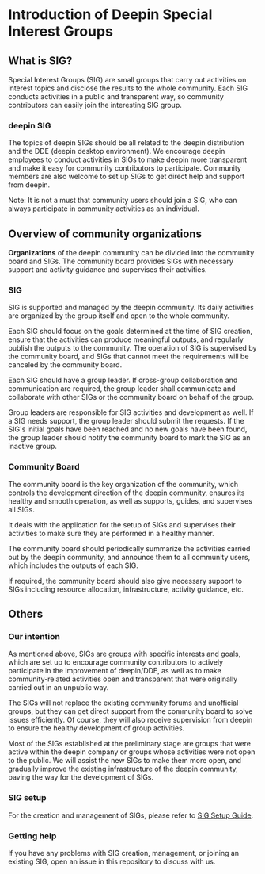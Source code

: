 # Introduction of Deepin Special Interest Groups

## What is SIG?

Special Interest Groups (SIG) are small groups that carry out activities on interest topics and disclose the results to the whole community. Each SIG conducts activities in a public and transparent way, so community contributors can easily join the interesting SIG group.

### deepin SIG

The topics of deepin SIGs should be all related to the deepin distribution and the DDE (deepin desktop environment). We encourage deepin employees to conduct activities in SIGs to make deepin more transparent and make it easy for community contributors to participate. Community members are also welcome to set up SIGs to get direct help and support from deepin.

Note: It is not a must that community users should join a SIG, who can always participate in community activities as an individual.

## Overview of community organizations

**Organizations** of the deepin community can be divided into the community board and SIGs. The community board provides SIGs with necessary support and activity guidance and supervises their activities.

### SIG

SIG is supported and managed by the deepin community. Its daily activities are organized by the group itself and open to the whole community.

Each SIG should focus on the goals determined at the time of SIG creation, ensure that the activities can produce meaningful outputs, and regularly publish the outputs to the community. The operation of SIG is supervised by the community board, and SIGs that cannot meet the requirements will be canceled by the community board.

Each SIG should have a group leader. If cross-group collaboration and communication are required, the group leader shall communicate and collaborate with other SIGs or the community board on behalf of the group.

Group leaders are responsible for SIG activities and development as well. If a SIG needs support, the group leader should submit the requests. If the SIG's initial goals have been reached and no new goals have been found, the group leader should notify the community board to mark the SIG as an inactive group.

### Community Board

The community board is the key organization of the community, which controls the development direction of the deepin community, ensures its healthy and smooth operation, as well as supports, guides, and supervises all SIGs.

It deals with the application for the setup of SIGs and supervises their activities to make sure they are performed in a healthy manner.

The community board should periodically summarize the activities carried out by the deepin community, and announce them to all community users, which includes the outputs of each SIG.

If required, the community board should also give necessary support to SIGs including resource allocation, infrastructure, activity guidance, etc.

## Others

### Our intention

As mentioned above, SIGs are groups with specific interests and goals, which are set up to encourage community contributors to actively participate in the improvement of deepin/DDE, as well as to make community-related activities open and transparent that were originally carried out in an unpublic way.

The SIGs will not replace the existing community forums and unofficial groups, but they can get direct support from the community board to solve issues efficiently. Of course, they will also receive supervision from deepin to ensure the healthy development of group activities.

Most of the SIGs established at the preliminary stage are groups that were active within the deepin company or groups whose activities were not open to the public. We will assist the new SIGs to make them more open, and gradually improve the existing infrastructure of the deepin community, paving the way for the development of SIGs.

### SIG setup

For the creation and management of SIGs, please refer to [SIG Setup Guide](sig/README.md).

### Getting help

If you have any problems with SIG creation, management, or joining an existing SIG, open an issue in this repository to discuss with us.
